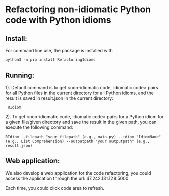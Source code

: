 # Refactoring non-idiomatic Python code with Python idioms


## Install:
For command line use, the package is installed with 

    python3 -m pip install RefactoringIdioms

 ## Running:
1).  Default command is to get <non-idiomatic code, idiomatic code> pairs for all Python files in the current directory for all Python idioms, and the result is saved in result.json in the current directory: 
	
     RIdiom

2).  To get <non-idiomatic code, idiomatic code> pairs for a Python idiom for a given file/given directory and save the result in the given path, you can execute the following command: 
	
    RIdiom --filepath "your filepath" (e.g., main.py) --idiom "IdiomName" (e.g., List Comprehension) --outputpath "your outputpath" (e.g., result.json)

## Web application: 
We also develop a web application for the code refactoring, you could access the application through the url: 47.242.131.128:5000
	
Each time, you could click code area to refresh.
	